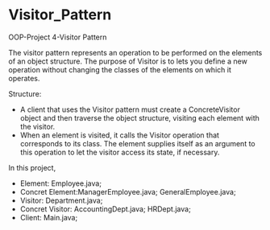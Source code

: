 # Visitor_Pattern
OOP-Project 4-Visitor Pattern


The visitor pattern represents an operation to be performed on the elements of an object structure. The purpose of Visitor
is to lets you define a new operation without changing the classes of the elements on which it operates.


Structure:
- A client that uses the Visitor pattern must create a ConcreteVisitor object and then
traverse the object structure, visiting each element with the visitor.
- When an element is visited, it calls the Visitor operation that corresponds to its class.
The element supplies itself as an argument to this operation to let the visitor access its
state, if necessary. 

In this project,
- Element: Employee.java;
- Concret Element:ManagerEmployee.java; GeneralEmployee.java;
- Visitor: Department.java;
- Concret Visitor: AccountingDept.java; HRDept.java;
- Client: Main.java;
